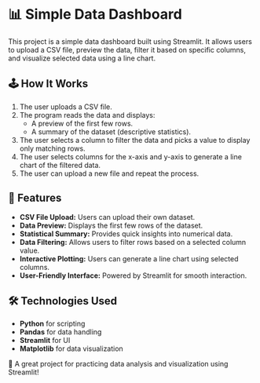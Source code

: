 # 📊 Simple Data Dashboard

This project is a simple data dashboard built using Streamlit. It allows users to upload a CSV file, preview the data, filter it based on specific columns, and visualize selected data using a line chart.

## 🕹️ How It Works

1. The user uploads a CSV file.
2. The program reads the data and displays:
   - A preview of the first few rows.
   - A summary of the dataset (descriptive statistics).
3. The user selects a column to filter the data and picks a value to display only matching rows.
4. The user selects columns for the x-axis and y-axis to generate a line chart of the filtered data.
5. The user can upload a new file and repeat the process.

## 📌 Features

- **CSV File Upload:** Users can upload their own dataset.
- **Data Preview:** Displays the first few rows of the dataset.
- **Statistical Summary:** Provides quick insights into numerical data.
- **Data Filtering:** Allows users to filter rows based on a selected column value.
- **Interactive Plotting:** Users can generate a line chart using selected columns.
- **User-Friendly Interface:** Powered by Streamlit for smooth interaction.

## 🛠️ Technologies Used

- **Python** for scripting
- **Pandas** for data handling
- **Streamlit** for UI
- **Matplotlib** for data visualization

🎉 A great project for practicing data analysis and visualization using Streamlit!

